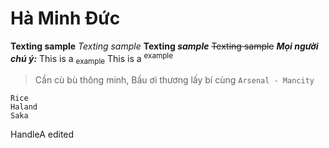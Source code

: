 # Hà Minh Đức

**Texting sample**
_Texting sample_
**Texting _sample_**
~~Texting sample~~
**_Mọi người chú ý:_**
This is a <sub>example</sub>
This is a <sup>example</sup>

> Cần cù bù thông minh, Bầu ơi thương lấy bí cùng
> `Arsenal - Mancity`

```
Rice
Haland
Saka
```

HandleA edited
